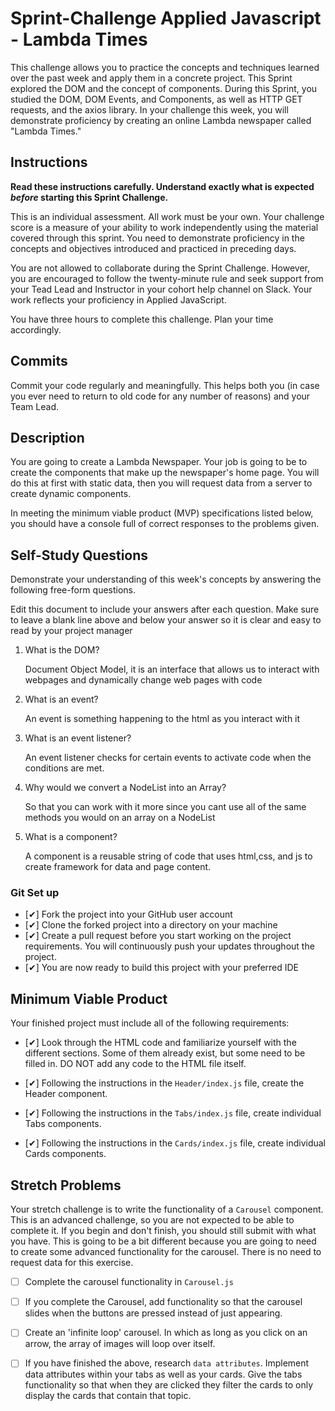 # Sprint-Challenge Applied Javascript - Lambda Times

This challenge allows you to practice the concepts and techniques learned over the past week and apply them in a concrete project. This Sprint explored the DOM and the concept of components. During this Sprint, you studied the DOM, DOM Events, and Components, as well as HTTP GET requests, and the axios library. In your challenge this week, you will demonstrate proficiency by creating an online Lambda newspaper called "Lambda Times."

## Instructions

**Read these instructions carefully. Understand exactly what is expected _before_ starting this Sprint Challenge.**

This is an individual assessment. All work must be your own. Your challenge score is a measure of your ability to work independently using the material covered through this sprint. You need to demonstrate proficiency in the concepts and objectives introduced and practiced in preceding days.

You are not allowed to collaborate during the Sprint Challenge. However, you are encouraged to follow the twenty-minute rule and seek support from your Tead Lead and Instructor in your cohort help channel on Slack. Your work reflects your proficiency in Applied JavaScript.

You have three hours to complete this challenge. Plan your time accordingly.

## Commits

Commit your code regularly and meaningfully. This helps both you (in case you ever need to return to old code for any number of reasons) and your Team Lead.

## Description

You are going to create a Lambda Newspaper. Your job is going to be to create the components that make up the newspaper's home page. You will do this at first with static data, then you will request data from a server to create dynamic components.

In meeting the minimum viable product (MVP) specifications listed below, you should have a console full of correct responses to the problems given.

## Self-Study Questions

Demonstrate your understanding of this week's concepts by answering the following free-form questions.

Edit this document to include your answers after each question. Make sure to leave a blank line above and below your answer so it is clear and easy to read by your project manager

1. What is the DOM?

    Document Object Model, it is an interface that allows us to interact with webpages and dynamically change web pages with code 

2. What is an event?

    An event is something happening to the html as you interact with it

3. What is an event listener?

    An event listener checks for certain events to activate code when the conditions are met.

4. Why would we convert a NodeList into an Array?

    So that you can work with it more since you cant use all of the same methods you would on an array on a NodeList

5. What is a component?

    A component is a reusable string of code that uses html,css, and js to create framework for data and page content. 



### Git Set up

* [✔] Fork the project into your GitHub user account
* [✔] Clone the forked project into a directory on your machine
* [✔] Create a pull request before you start working on the project requirements.  You will continuously push your updates throughout the project.
* [✔] You are now ready to build this project with your preferred IDE

## Minimum Viable Product

Your finished project must include all of the following requirements:

* [✔] Look through the HTML code and familiarize yourself with the different sections. Some of them already exist, but some need to be filled in. DO NOT add any code to the HTML file itself.

* [✔] Following the instructions in the `Header/index.js` file, create the Header component. 

* [✔] Following the instructions in the `Tabs/index.js` file, create individual Tabs components.

* [✔] Following the instructions in the `Cards/index.js` file, create individual Cards components.

## Stretch Problems

Your stretch challenge is to write the functionality of a `Carousel` component. This is an advanced challenge, so you are not expected to be able to complete it. If you begin and don't finish, you should still submit with what you have. This is going to be a bit different because you are going to need to create some advanced functionality for the carousel. There is no need to request data for this exercise.

* [ ] Complete the carousel functionality in `Carousel.js`

* [ ] If you complete the Carousel, add functionality so that the carousel slides when the buttons are pressed instead of just appearing.

* [ ] Create an 'infinite loop' carousel. In which as long as you click on an arrow, the array of images will loop over itself.

* [ ] If you have finished the above, research `data attributes`. Implement data attributes within your tabs as well as your cards. Give the tabs functionality so that when they are clicked they filter the cards to only display the cards that contain that topic.